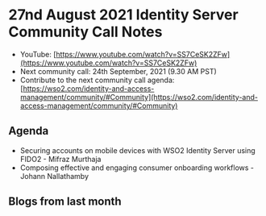 # 27nd August 2021 Identity Server Community Call Notes

-   YouTube: [https://www.youtube.com/watch?v=SS7CeSK2ZFw](https://www.youtube.com/watch?v=SS7CeSK2ZFw)
-   Next community call: 24th September, 2021 (9.30 AM PST)
-   Contribute to the next community call agenda: [https://wso2.com/identity-and-access-management/community/#Community](https://wso2.com/identity-and-access-management/community/#Community)

## Agenda

-   Securing accounts on mobile devices with WSO2 Identity Server using FIDO2 - Mifraz Murthaja
-   Composing effective and engaging consumer onboarding workflows - Johann Nallathamby
  

## Blogs from last month
